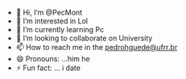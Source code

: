 - 👋 Hi, I’m @PecMont
- 👀 I’m interested in Lol
- 🌱 I’m currently learning Pc
- 💞️ I’m looking to collaborate on University
- 📫 How to reach me in the pedrohguede@ufrr.br
- 😄 Pronouns: ...him he
- ⚡ Fun fact: ... i date

<!---
PecMont/PecMont is a ✨ special ✨ repository because its `README.md` (this file) appears on your GitHub profile.
You can click the Preview link to take a look at your changes.
--->
